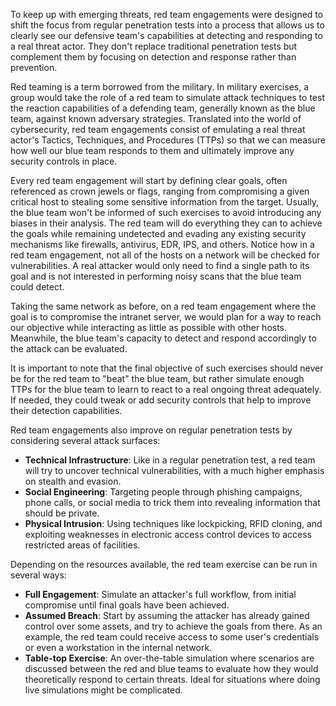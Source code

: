 To keep up with emerging threats, red team engagements were designed to shift the focus from regular penetration tests into a process that allows us to clearly see our defensive team's capabilities at detecting and responding to a real threat actor. They don't replace traditional penetration tests but complement them by focusing on detection and response rather than prevention.

Red teaming is a term borrowed from the military. In military exercises, a group would take the role of a red team to simulate attack techniques to test the reaction capabilities of a defending team, generally known as the blue team, against known adversary strategies. Translated into the world of cybersecurity, red team engagements consist of emulating a real threat actor's Tactics, Techniques, and Procedures (TTPs) so that we can measure how well our blue team responds to them and ultimately improve any security controls in place.

Every red team engagement will start by defining clear goals, often referenced as crown jewels or flags, ranging from compromising a given critical host to stealing some sensitive information from the target. Usually, the blue team won't be informed of such exercises to avoid introducing any biases in their analysis. The red team will do everything they can to achieve the goals while remaining undetected and evading any existing security mechanisms like firewalls, antivirus, EDR, IPS, and others. Notice how in a red team engagement, not all of the hosts on a network will be checked for vulnerabilities. A real attacker would only need to find a single path to its goal and is not interested in performing noisy scans that the blue team could detect.

Taking the same network as before, on a red team engagement where the goal is to compromise the intranet server, we would plan for a way to reach our objective while interacting as little as possible with other hosts. Meanwhile, the blue team's capacity to detect and respond accordingly to the attack can be evaluated.

It is important to note that the final objective of such exercises should never be for the red team to "beat" the blue team, but rather simulate enough TTPs for the blue team to learn to react to a real ongoing threat adequately. If needed, they could tweak or add security controls that help to improve their detection capabilities.

Red team engagements also improve on regular penetration tests by considering several attack surfaces:

- **Technical Infrastructure**: Like in a regular penetration test, a red team will try to uncover technical vulnerabilities, with a much higher emphasis on stealth and evasion.
- **Social Engineering**: Targeting people through phishing campaigns, phone calls, or social media to trick them into revealing information that should be private.
- **Physical Intrusion**: Using techniques like lockpicking, RFID cloning, and exploiting weaknesses in electronic access control devices to access restricted areas of facilities.

Depending on the resources available, the red team exercise can be run in several ways:

- **Full Engagement**: Simulate an attacker's full workflow, from initial compromise until final goals have been achieved.
- **Assumed Breach**: Start by assuming the attacker has already gained control over some assets, and try to achieve the goals from there. As an example, the red team could receive access to some user's credentials or even a workstation in the internal network.
- **Table-top Exercise**: An over-the-table simulation where scenarios are discussed between the red and blue teams to evaluate how they would theoretically respond to certain threats. Ideal for situations where doing live simulations might be complicated.